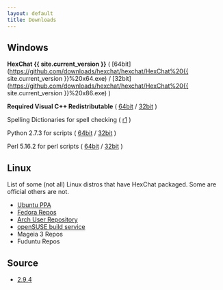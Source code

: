 ```yaml
---
layout: default
title: Downloads
---
```


## Windows
**HexChat {{ site.current_version }}** ( [64bit](https://github.com/downloads/hexchat/hexchat/HexChat%20{{ site.current_version }}%20x64.exe) / [32bit](https://github.com/downloads/hexchat/hexchat/HexChat%20{{ site.current_version }}%20x86.exe) )

**Required Visual C++ Redistributable** ( [64bit](https://www.microsoft.com/en-us/download/details.aspx?id=13523) / [32bit](https://www.microsoft.com/en-us/download/details.aspx?id=8328) )

Spelling Dictionaries for spell checking ( [r1](https://github.com/downloads/hexchat/hexchat/HexChat%20Spelling%20Dictionaries%20r1.exe) )

Python 2.7.3 for scripts ( [64bit](http://python.org/ftp/python/2.7.3/python-2.7.3.amd64.msi) / [32bit](http://python.org/ftp/python/2.7.3/python-2.7.3.msi) )

Perl 5.16.2 for perl scripts ( [64bit](https://github.com/downloads/hexchat/hexchat/Perl%205.16.2%20x64.msi) / [32bit](https://github.com/downloads/hexchat/hexchat/Perl%205.16.2%20x86.msi) )

## Linux
List of some (not all) Linux distros that have HexChat packaged. Some are official others are not.
- [Ubuntu PPA](https://launchpad.net/~gwendal-lebihan-dev/+archive/hexchat-stable)
- [Fedora Repos](https://apps.fedoraproject.org/packages/hexchat)
- [Arch User Repository](https://aur.archlinux.org/packages.php?K=hexchat)
- [openSUSE build service](http://software.opensuse.org/package/hexchat)
- Mageia 3 Repos
- Fuduntu Repos

## Source
- [2.9.4](https://github.com/downloads/hexchat/hexchat/hexchat-2.9.4.tar.xz)
